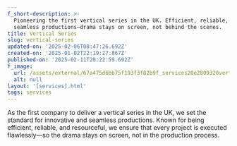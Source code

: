 ```yaml
---
f_short-description: >-
  Pioneering the first vertical series in the UK. Efficient, reliable, and
  seamless productions—drama stays on screen, not behind the scenes.
title: Vertical Series
slug: vertical-series
updated-on: '2025-02-06T08:47:26.692Z'
created-on: '2025-01-02T22:19:27.867Z'
published-on: '2025-02-11T20:22:59.692Z'
f_image:
  url: /assets/external/67a475d6bb75f193f3f82b9f_services20e2809320vertical.avif
  alt: null
layout: '[services].html'
tags: services
---
```


As the first company to deliver a vertical series in the UK, we set the standard for innovative and seamless productions. Known for being efficient, reliable, and resourceful, we ensure that every project is executed flawlessly—so the drama stays on screen, not in the production process.
